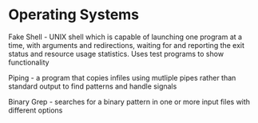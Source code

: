 # Operating Systems

Fake Shell - UNIX shell which is capable of launching one program at a time, with arguments and redirections, waiting for and reporting the exit status 
and resource usage statistics. Uses test programs to show functionality

Piping -  a program that copies infiles using mutliple pipes rather than standard output to find patterns and handle signals

Binary Grep - searches for a binary pattern in one or more input files with different options
